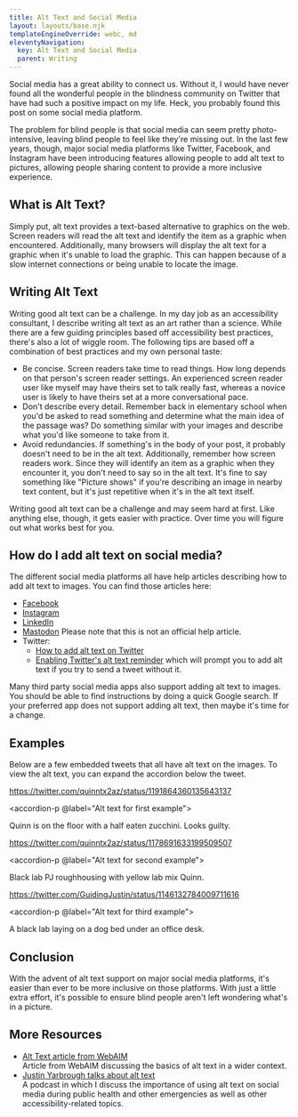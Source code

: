 ```yaml
---
title: Alt Text and Social Media
layout: layouts/base.njk
templateEngineOverride: webc, md
eleventyNavigation:
  key: Alt Text and Social Media
  parent: Writing
---
```

Social media has a great ability to connect us. Without it, I would have never found all the wonderful people in the blindness community on Twitter that have had such a positive impact on my life. Heck, you probably found this post on some social media platform.

The problem for blind people is that social media can seem pretty photo-intensive, leaving blind people to feel like they're missing out. In the last few years, though, major social media platforms like Twitter, Facebook, and Instagram have been introducing features allowing people to add alt text to pictures, allowing people sharing content to provide a more inclusive experience.

<auto-toc></auto-toc>

## What is Alt Text?

Simply put, alt text provides a text-based alternative to graphics on the web. Screen readers will read the alt text and identify the item as a graphic when encountered. Additionally, many browsers will display the alt text for a graphic when it's unable to load the graphic. This can happen because of a slow internet connections or being unable to locate the image.

## Writing Alt Text

Writing good alt text can be a challenge. In my day job as an accessibility consultant, I describe writing alt text as an art rather than a science. While there are a few guiding principles based off accessibility best practices, there's also a lot of wiggle room. The following tips are based off a combination of best practices and my own personal taste:

- Be concise. Screen readers take time to read things. How long depends on that person's screen reader settings. An experienced screen reader user like myself may have theirs set to talk really fast, whereas a novice user is likely to have theirs set at a more conversational pace.
- Don't describe every detail. Remember back in elementary school when you'd be asked to read something and determine what the main idea of the passage was? Do something similar with your images and describe what you'd like someone to take from it.
- Avoid redundancies. If something's in the body of your post, it probably doesn't need to be in the alt text. Additionally, remember how screen readers work. Since they will identify an item as a graphic when they encounter it, you don't need to say so in the alt text. It's fine to say something like "Picture shows" if you're describing an image in nearby text content, but it's just repetitive when it's in the alt text itself.

Writing good alt text can be a challenge and may seem hard at first. Like anything else, though, it gets easier with practice. Over time you will figure out what works best for you.

## How do I add alt text on social media?

The different social media platforms all have help articles describing how to add alt text to images. You can find those articles here:

- [Facebook](https://www.facebook.com/help/214124458607871)
- [Instagram](https://help.instagram.com/503708446705527)
- [LinkedIn](https://www.linkedin.com/help/linkedin/answer/109799/adding-alternative-text-to-images-for-accessibility?lang=en)
- [Mastodon](https://edtechfactotum.com/adding-alt-text-and-more-to-images-in-mastodon/) Please note that this is not an official help article.
- Twitter:
    - [How to add alt text on Twitter](https://help.twitter.com/en/using-twitter/picture-descriptions)
    - [Enabling Twitter's alt text reminder](https://help.twitter.com/en/using-twitter/set-image-description-reminder) which will prompt you to add alt text if you try to send a tweet without it.

Many third party social media apps also support adding alt text to images. You should be able to find instructions by doing a quick Google search. If your preferred app does not support adding alt text, then maybe it's time for a change.

## Examples

Below are a few embedded tweets that all have alt text on the images. To view the alt text, you can expand the accordion below the tweet.


<e-box>

https://twitter.com/quinntx2az/status/1191864360135643137

<accordion-p @label="Alt text for first example">

Quinn is on the floor with a half eaten zucchini. Looks guilty.

</accordion-p>

</e-box>

<e-box>

https://twitter.com/quinntx2az/status/1178691633199509507

<accordion-p @label="Alt text for second example">

Black lab PJ roughhousing with yellow lab mix Quinn.

</accordion-p>

</e-box>

<e-box>

https://twitter.com/GuidingJustin/status/1146132784009711616

<accordion-p @label="Alt text for third example">

A black lab laying on a dog bed under an office desk.

</accordion-p>

</e-box>

## Conclusion

With the advent of alt text support on major social media platforms, it's easier than ever to be more inclusive on those platforms. With just a little extra effort, it's possible to ensure blind people aren't left wondering what's in a picture.

## More Resources

- [Alt Text article from WebAIM](https://webaim.org/techniques/alttext/)  
Article from WebAIM discussing the basics of alt text in a wider context.
- [Justin Yarbrough talks about alt text](https://a11yrules.com/podcast/justin-yarbrough-talks-about-alt-text/)  
A podcast in which I discuss the importance of using alt text on social media during public health and other emergencies as well as other accessibility-related topics.